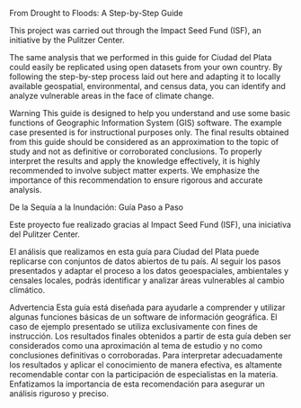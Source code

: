 From Drought to Floods: A Step-by-Step Guide

This project was carried out through the Impact Seed Fund (ISF), an initiative by the Pulitzer Center.

The same analysis that we performed in this guide for Ciudad del Plata could easily be replicated using open datasets from your own country. By following the step-by-step process laid out here and adapting it to locally available geospatial, environmental, and census data, you can identify and analyze vulnerable areas in the face of climate change.

Warning
This guide is designed to help you understand and use some basic functions of Geographic Information System (GIS) software. The example case presented is for instructional purposes only. The final results obtained from this guide should be considered as an approximation to the topic of study and not as definitive or corroborated conclusions. To properly interpret the results and apply the knowledge effectively, it is highly recommended to involve subject matter experts. We emphasize the importance of this recommendation to ensure rigorous and accurate analysis.


De la Sequía a la Inundación: Guía Paso a Paso

Este proyecto fue realizado gracias al Impact Seed Fund (ISF), una iniciativa del Pulitzer Center.

El análisis que realizamos en esta guía para Ciudad del Plata puede replicarse con conjuntos de datos abiertos de tu país. Al seguir los pasos presentados y adaptar el proceso a los datos geoespaciales, ambientales y censales locales, podrás identificar y analizar áreas vulnerables al cambio climático.

Advertencia 
Esta guía está diseñada para ayudarle a comprender y utilizar algunas funciones básicas de un software de información geográfica. El caso de ejemplo presentado se utiliza exclusivamente con fines de instrucción. Los resultados finales obtenidos a partir de esta guía deben ser considerados como una aproximación al tema de estudio y no como conclusiones definitivas o corroboradas. Para interpretar adecuadamente los resultados y aplicar el conocimiento de manera efectiva, es altamente recomendable contar con la participación de especialistas en la materia. Enfatizamos la importancia de esta recomendación para asegurar un análisis riguroso y preciso.
